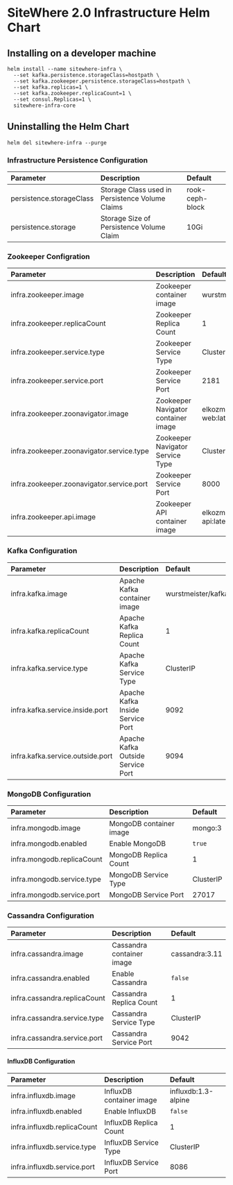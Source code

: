 # SiteWhere 2.0 Infrastructure Helm Chart

## Installing on a developer machine

```console
helm install --name sitewhere-infra \
  --set kafka.persistence.storageClass=hostpath \
  --set kafka.zookeeper.persistence.storageClass=hostpath \
  --set kafka.replicas=1 \
  --set kafka.zookeeper.replicaCount=1 \
  --set consul.Replicas=1 \
  sitewhere-infra-core
```

## Uninstalling the Helm Chart

```console
helm del sitewhere-infra --purge
```

### Infrastructure Persistence Configuration

| Parameter                        | Description                                          | Default                          |
| :------------------------------- | :--------------------------------------------------- | :------------------------------- |
| persistence.storageClass         | Storage Class used in Persistence Volume Claims      | rook-ceph-block                  |
| persistence.storage              | Storage Size of Persistence Volume Claim             | 10Gi                             |

### Zookeeper Configration

| Parameter                        | Description                                          | Default                          |
| :------------------------------- | :--------------------------------------------------- | :------------------------------- |
| infra.zookeeper.image            | Zookeeper container image                            | wurstmeister/zookeeper           |
| infra.zookeeper.replicaCount     | Zookeeper Replica Count                              | 1                                |
| infra.zookeeper.service.type     | Zookeeper Service Type                               | ClusterIP                        |
| infra.zookeeper.service.port     | Zookeeper Service Port                               | 2181                             |
| infra.zookeeper.zoonavigator.image | Zookeeper Navigator container image                | elkozmon/zoonavigator-web:latest |
| infra.zookeeper.zoonavigator.service.type | Zookeeper Navigator Service Type            | ClusterIP                        |
| infra.zookeeper.zoonavigator.service.port | Zookeeper Service Port                      | 8000                             |
| infra.zookeeper.api.image                 | Zookeeper API container image               | elkozmon/zoonavigator-api:latest |

### Kafka Configuration

| Parameter                        | Description                                          | Default                          |
| :------------------------------- | :--------------------------------------------------- | :------------------------------- |
| infra.kafka.image                | Apache Kafka container image                         | wurstmeister/kafka:1.0.0         |
| infra.kafka.replicaCount         | Apache Kafka Replica Count                           | 1                                |
| infra.kafka.service.type         | Apache Kafka Service Type                            | ClusterIP                        |
| infra.kafka.service.inside.port  | Apache Kafka Inside Service Port                     | 9092                             |
| infra.kafka.service.outside.port | Apache Kafka Outside Service Port                    | 9094                             |

### MongoDB Configuration

| Parameter                        | Description                                     | Default                          |
| :------------------------------- | :---------------------------------------------- | :------------------------------- |
| infra.mongodb.image              | MongoDB container image                         | mongo:3                          |
| infra.mongodb.enabled            | Enable MongoDB                                  | `true`                           |
| infra.mongodb.replicaCount       | MongoDB Replica Count                           | 1                                |
| infra.mongodb.service.type       | MongoDB Service Type                            | ClusterIP                        |
| infra.mongodb.service.port       | MongoDB Service Port                            | 27017                            |

### Cassandra Configuration

| Parameter                        | Description                                     | Default                          |
| :------------------------------- | :---------------------------------------------- | :------------------------------- |
| infra.cassandra.image            | Cassandra container image                       | cassandra:3.11                   |
| infra.cassandra.enabled          | Enable Cassandra                                | `false`                          |
| infra.cassandra.replicaCount     | Cassandra Replica Count                         | 1                                |
| infra.cassandra.service.type     | Cassandra Service Type                          | ClusterIP                        |
| infra.cassandra.service.port     | Cassandra Service Port                          | 9042                             |

#### InfluxDB Configuration

| Parameter                        | Description                                     | Default                          |
| :------------------------------- | :---------------------------------------------- | :------------------------------- |
| infra.influxdb.image             | InfluxDB container image                        | influxdb:1.3-alpine              |
| infra.influxdb.enabled           | Enable InfluxDB                                 | `false`                          |
| infra.influxdb.replicaCount      | InfluxDB Replica Count                          | 1                                |
| infra.influxdb.service.type      | InfluxDB Service Type                           | ClusterIP                        |
| infra.influxdb.service.port      | InfluxDB Service Port                           | 8086                             |
